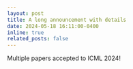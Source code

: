 ```yaml
---
layout: post
title: A long announcement with details
date: 2024-05-18 16:11:00-0400
inline: true
related_posts: false
---
```


Multiple papers accepted to ICML 2024!

